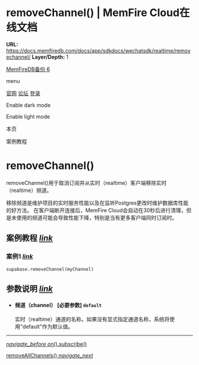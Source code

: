 # removeChannel() | MemFire Cloud在线文档

**URL:** https://docs.memfiredb.com/docs/app/sdkdocs/wechatsdk/realtime/removechannel/
**Layer/Depth:** 1

[MemFireDB备份 6](/)

menu

[官网](https://memfiredb.com/)
[论坛](https://community.memfiredb.com/)
[登录](https://cloud.memfiredb.com/auth/login)

Enable dark mode

Enable light mode

本页

案例教程

# removeChannel()

removeChannel()用于取消订阅并从实时（realtime）客户端移除实时（realtime）频道。

移除频道是维护项目的实时服务性能以及在监听Postgres更改时维护数据库性能的好方法。
在客户端断开连接后，MemFire Cloud会自动在30秒后进行清理，但是未使用的频道可能会导致性能下降，特别是当有更多客户端同时订阅时。

## 案例教程 [*link*](#%e6%a1%88%e4%be%8b%e6%95%99%e7%a8%8b)

### 案例1 [*link*](#%e6%a1%88%e4%be%8b1)

```
supabase.removeChannel(myChannel)
```

## 参数说明 [*link*](#%e5%8f%82%e6%95%b0%e8%af%b4%e6%98%8e)

* #### 频道（channel） [必要参数] `default`

  实时（realtime）通道的名称。如果没有显式指定通道名称，系统将使用"default"作为默认值。

---

[*navigate\_before* on().subscribe()](/docs/app/sdkdocs/wechatsdk/realtime/subscribe/)

[removeAllChannels() *navigate\_next*](/docs/app/sdkdocs/wechatsdk/realtime/removeallchannels/)